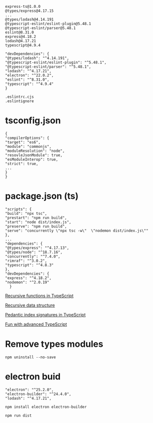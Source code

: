 ```
express-ts@1.0.0
@types/express@4.17.15
...
@types/lodash@4.14.191
@typescript-eslint/eslint-plugin@5.48.1
@typescript-eslint/parser@5.48.1
eslint@8.31.0
express@4.18.2
lodash@4.17.21
typescript@4.9.4
```

```
"devDependencies": {
"@types/lodash": "^4.14.191",
"@typescript-eslint/eslint-plugin": "^5.48.1",
"@typescript-eslint/parser": "^5.48.1",
"lodash": "^4.17.21",
"electron": "^22.0.2",
"eslint": "^8.31.0",
"typescript": "^4.9.4"
}
```

```
.eslintrc.cjs
.eslintignore
```

# tsconfig.json

```
{
"compilerOptions": {
"target": "es6",
"module": "commonjs",
"moduleResolution": "node",
"resovleJsonModule": true,
"esModuleInterop": true,
"strict": true,
...
}
}
```

# package.json (ts)

```
"scripts": {
"build": "npx tsc",
"prestart": "npm run build",
"start": "node dist/index.js",
"preserve": "npm run build",
"serve": "concurrently \"npx tsc -w\"  \"nodemon dist/index.js\""
},
...
"dependencies": {
"@types/express": "^4.17.13",
"@types/node": "^18.7.16",
"concurrently": "^7.4.0",
"rimraf": "^3.0.2",
"typescript": "^4.8.3"
},
"devDependencies": {
"express": "^4.18.2",
"nodemon": "^2.0.19"
  }
```

[Recursive functions in TypeScript](https://joshtronic.com/2020/04/20/recursive-functions-in-typescript/)

[Recursive data structure](https://catchts.com/recursive-ds)

[Pedantic index signatures in TypeScript](https://tkdodo.eu/blog/pedantic-index-signatures-in-type-script-4-1)

[Fun with advanced TypeScript](https://www.youtube.com/watch?v=nNse0r0aRT8)

# Remove types modules

    npm uninstall --no-save

# electron buid

```
"electron": "^25.2.0",
"electron-builder": "^24.4.0",
"lodash": "^4.17.21",
```

```
npm install electron electron-builder
```

```
npm run dist
```
